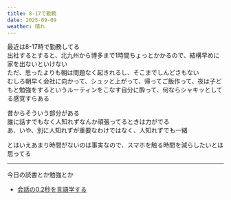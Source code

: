 ```yaml
---
title: 8-17で勤務
date: 2025-09-09
weather: 晴れ
---
```

最近は8-17時で勤務してる  
出社するとすると、北九州から博多まで1時間ちょっとかかるので、結構早めに家を出ないといけない  
ただ、思ったよりも朝は問題なく起きれるし、そこまでしんどさもない  
むしろ朝早く会社に向かって、シュッと上がって、帰ってご飯作って、夜は子どもと勉強をするというルーティンをこなす自分に酔って、何ならシャキッとしてる感覚すらある

昔からそういう部分がある  
誰に話すでもなく人知れずなんか頑張ってるときは力がでる  
あ、いや、別に人知れずが重要なわけではなく、人知れずでも一緒

とはいえあまり時間がないのは事実なので、スマホを触る時間を減らしたいとは思ってる

---

今日の読書とか勉強とか
- [会話の0.2秒を言語学する](https://www.shinchosha.co.jp/book/356431/)
